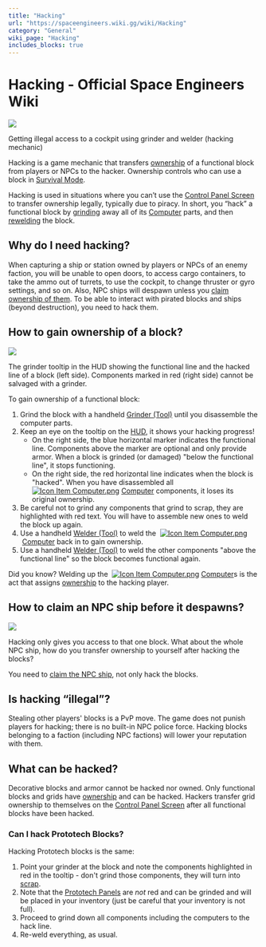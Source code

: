 ```yaml
---
title: "Hacking"
url: "https://spaceengineers.wiki.gg/wiki/Hacking"
category: "General"
wiki_page: "Hacking"
includes_blocks: true
---
```


# Hacking - Official Space Engineers Wiki

[![](https://spaceengineers.wiki.gg/images/thumb/d/d5/Hacking.png/320px-Hacking.png?a28c39)](https://spaceengineers.wiki.gg/wiki/File:Hacking.png)

Getting illegal access to a cockpit using grinder and welder (hacking mechanic)

Hacking is a game mechanic that transfers [ownership](https://spaceengineers.wiki.gg/wiki/Ownership "Ownership") of a functional block from players or NPCs to the hacker. Ownership controls who can use a block in [Survival Mode](https://spaceengineers.wiki.gg/wiki/Survival_Mode "Survival Mode").

Hacking is used in situations where you can’t use the [Control Panel Screen](https://spaceengineers.wiki.gg/wiki/Control_Panel_Screen "Control Panel Screen") to transfer ownership legally, typically due to piracy. In short, you “hack” a functional block by [grinding](https://spaceengineers.wiki.gg/wiki/Grinder_\(Tool\) "Grinder (Tool)") away all of its [Computer](https://spaceengineers.wiki.gg/wiki/Computer "Computer") parts, and then [rewelding](https://spaceengineers.wiki.gg/wiki/Welder_\(Tool\) "Welder (Tool)") the block.

## Why do I need hacking?

When capturing a ship or station owned by players or NPCs of an enemy faction, you will be unable to open doors, to access cargo containers, to take the ammo out of turrets, to use the cockpit, to change thruster or gyro settings, and so on. Also, NPC ships will despawn unless you [claim ownership of them](https://spaceengineers.wiki.gg/wiki/Claim_NPC_Ship "Claim NPC Ship"). To be able to interact with pirated blocks and ships (beyond destruction), you need to hack them.

## How to gain ownership of a block?

[![](https://spaceengineers.wiki.gg/images/thumb/c/c3/Hacking2.jpg/320px-Hacking2.jpg?c284e0)](https://spaceengineers.wiki.gg/wiki/File:Hacking2.jpg)

The grinder tooltip in the HUD showing the functional line and the hacked line of a block (left side). Components marked in red (right side) cannot be salvaged with a grinder.

To gain ownership of a functional block:

1.  Grind the block with a handheld [Grinder (Tool)](https://spaceengineers.wiki.gg/wiki/Grinder_\(Tool\) "Grinder (Tool)") until you disassemble the computer parts.
2.  Keep an eye on the tooltip on the [HUD](https://spaceengineers.wiki.gg/wiki/HUD "HUD"), it shows your hacking progress!
    *   On the right side, the blue horizontal marker indicates the functional line. Components above the marker are optional and only provide armor. When a block is grinded (or damaged) "below the functional line", it stops functioning.
    *   On the right side, the red horizontal line indicates when the block is "hacked". When you have disassembled all  [![Icon Item Computer.png](https://spaceengineers.wiki.gg/images/thumb/7/72/Icon_Item_Computer.png/21px-Icon_Item_Computer.png?65c1a4)](https://spaceengineers.wiki.gg/wiki/Computer "Computer") [Computer](https://spaceengineers.wiki.gg/wiki/Computer "Computer") components, it loses its original ownership.
3.  Be careful not to grind any components that grind to scrap, they are highlighted with red text. You will have to assemble new ones to weld the block up again.
4.  Use a handheld [Welder (Tool)](https://spaceengineers.wiki.gg/wiki/Welder_\(Tool\) "Welder (Tool)") to weld the  [![Icon Item Computer.png](https://spaceengineers.wiki.gg/images/thumb/7/72/Icon_Item_Computer.png/21px-Icon_Item_Computer.png?65c1a4)](https://spaceengineers.wiki.gg/wiki/Computer "Computer") [Computer](https://spaceengineers.wiki.gg/wiki/Computer "Computer") back in to gain ownership.
5.  Use a handheld [Welder (Tool)](https://spaceengineers.wiki.gg/wiki/Welder_\(Tool\) "Welder (Tool)") to weld the other components "above the functional line" so the block becomes functional again.

Did you know? Welding up the  [![Icon Item Computer.png](https://spaceengineers.wiki.gg/images/thumb/7/72/Icon_Item_Computer.png/21px-Icon_Item_Computer.png?65c1a4)](https://spaceengineers.wiki.gg/wiki/Computer "Computer") [Computer](https://spaceengineers.wiki.gg/wiki/Computer "Computer")s is the act that assigns [ownership](https://spaceengineers.wiki.gg/wiki/Ownership "Ownership") to the hacking player.

## How to claim an NPC ship before it despawns?

[![](https://spaceengineers.wiki.gg/images/thumb/a/af/Claim-npc-grid.png/320px-Claim-npc-grid.png?466132)](https://spaceengineers.wiki.gg/wiki/File:Claim-npc-grid.png)

Hacking only gives you access to that one block. What about the whole NPC ship, how do you transfer ownership to yourself after hacking the blocks?

You need to [claim the NPC ship](https://spaceengineers.wiki.gg/wiki/Claim_NPC_Ship "Claim NPC Ship"), not only hack the blocks.

## Is hacking “illegal”?

Stealing other players' blocks is a PvP move. The game does not punish players for hacking; there is no built-in NPC police force. Hacking blocks belonging to a faction (including NPC factions) will lower your reputation with them.

## What can be hacked?

Decorative blocks and armor cannot be hacked nor owned. Only functional blocks and grids have [ownership](https://spaceengineers.wiki.gg/wiki/Ownership "Ownership") and can be hacked. Hackers transfer grid ownership to themselves on the [Control Panel Screen](https://spaceengineers.wiki.gg/wiki/Control_Panel_Screen "Control Panel Screen") after all functional blocks have been hacked.

### Can I hack Prototech Blocks?

Hacking Prototech blocks is the same:

1.  Point your grinder at the block and note the components highlighted in red in the tooltip - don't grind those components, they will turn into [scrap](https://spaceengineers.wiki.gg/wiki/Prototech_Scrap "Prototech Scrap").
2.  Note that the [Prototech Panels](https://spaceengineers.wiki.gg/wiki/Prototech_Panel "Prototech Panel") are _not_ red and can be grinded and will be placed in your inventory (just be careful that your inventory is not full).
3.  Proceed to grind down all components including the computers to the hack line.
4.  Re-weld everything, as usual.
